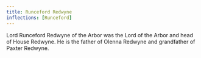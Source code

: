 ```yaml
---
title: Runceford Redwyne
inflections: [Runceford]
---
```


Lord Runceford Redwyne of the Arbor was the Lord of the Arbor and head of House Redwyne. He is the father of Olenna Redwyne and grandfather of Paxter Redwyne.


